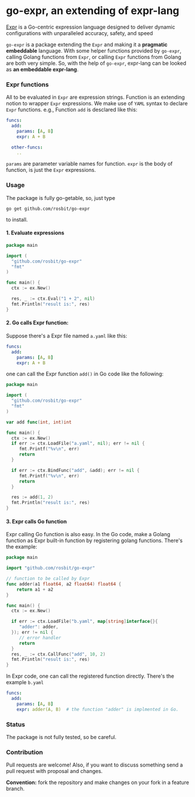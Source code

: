 # go-expr, an extending of expr-lang

[Expr](https://github.com/expr-lang/expr) is a Go-centric expression language designed to deliver dynamic
configurations with unparalleled accuracy, safety, and speed

`go-expr` is a package extending the `Expr` and making it a **pragmatic embeddable** language.
With some helper functions provided by `go-expr`, calling Golang functions from `Expr`, 
or calling `Expr` functions from Golang are both very simple. So, with the help of `go-expr`, expr-lang
can be looked as **an embeddable expr-lang**.

### Expr functions

All to be evaluated in `Expr` are expression strings. Function is an extending notion to wrapper `Expr` expressions.
We make use of `YAML` syntax to declare `Expr` functions. e.g., Function `add` is desclared like this:
```yaml
funcs:
  add:
    params: [A, B]
    expr: A + B

  other-funcs:
    ..
```

`params` are parameter variable names for function. `expr` is the body of function, is just the `Expr` expressions.

### Usage

The package is fully go-getable, so, just type

  `go get github.com/rosbit/go-expr`

to install.

#### 1. Evaluate expressions

```go
package main

import (
  "github.com/rosbit/go-expr"
  "fmt"
)

func main() {
  ctx := ex.New()

  res, _ := ctx.Eval("1 + 2", nil)
  fmt.Println("result is:", res)
}
```

#### 2. Go calls Expr function:

Suppose there's a Expr file named `a.yaml` like this:

```yaml
funcs:
  add:
    params: [A, B]
    expr: A + B

```

one can call the Expr function `add()` in Go code like the following:

```go
package main

import (
  "github.com/rosbit/go-expr"
  "fmt"
)

var add func(int, int)int

func main() {
  ctx := ex.New()
  if err := ctx.LoadFile("a.yaml", nil); err != nil {
     fmt.Printf("%v\n", err)
     return
  }

  if err := ctx.BindFunc("add", &add); err != nil {
     fmt.Printf("%v\n", err)
     return
  }

  res := add(1, 2)
  fmt.Println("result is:", res)
}
```

#### 3. Expr calls Go function

Expr calling Go function is also easy. In the Go code, make a Golang function
as Expr built-in function by registering golang functions. There's the example:

```go
package main

import "github.com/rosbit/go-expr"

// function to be called by Expr
func adder(a1 float64, a2 float64) float64 {
    return a1 + a2
}

func main() {
  ctx := ex.New()

  if err := ctx.LoadFile("b.yaml", map[string]interface{}{
     "adder": adder,
  }); err != nil {
     // error handler
     return
  }
  res, _ := ctx.CallFunc("add", 10, 2)
  fmt.Println("result is:", res)
}
```

In Expr code, one can call the registered function directly. There's the example `b.yaml`

```yaml
funcs:
  add:
    params: [A, B]
    expr: adder(A, B)  # the function "adder" is implmented in Go.
```

### Status

The package is not fully tested, so be careful.

### Contribution

Pull requests are welcome! Also, if you want to discuss something send a pull request with proposal and changes.

__Convention:__ fork the repository and make changes on your fork in a feature branch.
